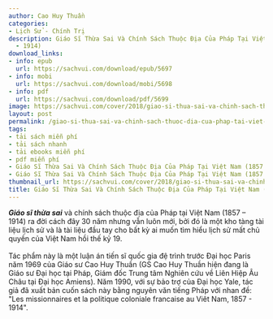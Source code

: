 ```yaml
---
author: Cao Huy Thuần
categories:
- Lịch Sử - Chính Trị
description: Giáo Sĩ Thừa Sai Và Chính Sách Thuộc Địa Của Pháp Tại Việt Nam (1857
  - 1914)
download_links:
- info: epub
  url: https://sachvui.com/download/epub/5697
- info: mobi
  url: https://sachvui.com/download/mobi/5698
- info: pdf
  url: https://sachvui.com/download/pdf/5699
image: https://sachvui.com/cover/2018/giao-si-thua-sai-va-chinh-sach-thuoc-dia-cua-phap-tai-viet-nam-1857-1914-.jpg
layout: post
permalink: /giao-si-thua-sai-va-chinh-sach-thuoc-dia-cua-phap-tai-viet-nam-1857-1914.html
tags:
- tải sách miễn phí
- tải sách nhanh
- tải ebooks miễn phí
- pdf miễn phí
- Giáo Sĩ Thừa Sai Và Chính Sách Thuộc Địa Của Pháp Tại Việt Nam (1857 - 1914) ebook
- Giáo Sĩ Thừa Sai Và Chính Sách Thuộc Địa Của Pháp Tại Việt Nam (1857 - 1914) pdf
thumbnail_url: https://sachvui.com/cover/2018/giao-si-thua-sai-va-chinh-sach-thuoc-dia-cua-phap-tai-viet-nam-1857-1914-.jpg
title: Giáo Sĩ Thừa Sai Và Chính Sách Thuộc Địa Của Pháp Tại Việt Nam (1857 - 1914)
---
```


 <div class="item-desc text-justify"> <p><em><strong>Giáo sĩ thừa sai</strong></em> và chính sách thuộc địa của Pháp tại Việt Nam (1857 – 1914) ra đời cách đây 30 năm nhưng vẫn luôn mới, bởi đó là một kho tàng tài liệu lịch sử và là tài liệu đầu tay cho bất kỳ ai muốn tìm hiểu lịch sử mất chủ quyền của Việt Nam hồi thế kỷ 19.<br><br>Tác phẩm này là một luận án tiến sĩ quốc gia đệ trình trước Đại học Paris năm 1969 của Giáo sư Cao Huy Thuần (GS Cao Huy Thuần hiện đang là Giáo sư Đại học tại Pháp, Giám đốc Trung tâm Nghiên cứu về Liên Hiệp Âu Châu tại Đại học Amiens). Năm 1990, với sự bảo trợ của Đại học Yale, tác giả đã xuất bản cuốn sách này bằng nguyên văn tiếng Pháp với nhan đề: "Les missionnaires et la politique coloniale francaise au Viêt Nam, 1857 - 1914".</p> </div>